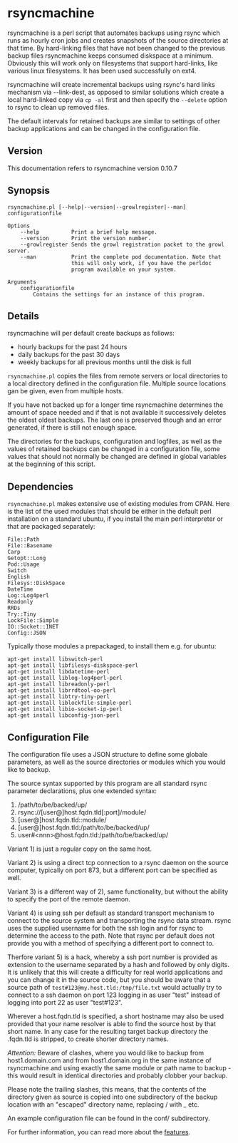 rsyncmachine
============

rsyncmachine is a perl script that automates backups using rsync which
runs as hourly cron jobs and creates snapshots of the source directories
at that time. By hard-linking files that have not been changed to the
previous backup files rsyncmachine keeps consumed diskspace at a minimum.
Obviously this will work only on filesystems that support hard-links,
like various linux filesystems. It has been used successfully on ext4.

rsyncmachine will create incremental backups using rsync's hard
links mechanism via --link-dest, as opposed to similar solutions which
create a local hard-linked copy via `cp -al` first and then specify
the `--delete` option to rsync to clean up removed files. 

The default intervals for retained backups are similar to settings of
other backup applications and can be changed in the configuration file.


## Version ##

This documentation refers to rsyncmachine version 0.10.7

## Synopsis ##

    rsyncmachine.pl [--help|--version|--growlregister|--man] configurationfile

    Options
        --help          Print a brief help message.
        --version       Print the version number.
        --growlregister Sends the growl registration packet to the growl server.
        --man           Print the complete pod documentation. Note that
                        this will only work, if you have the perldoc
                        program available on your system.

    Arguments
        configurationfile
	        Contains the settings for an instance of this program.

## Details ##

rsyncmachine will per default create backups as follows:

- hourly backups for the past 24 hours
- daily backups for the past 30 days
- weekly backups for all previous months until the disk is full

`rsyncmachine.pl` copies the files from remote servers or local
directories to a local directory defined in the configuration file.
Multiple source locations gan be given, even from multiple hosts. 

If you have not backed up for a longer time rsyncmachine determines the
amount of space needed and if that is not available it successively
deletes the oldest oldest backups. The last one is preserved though and
an error generated, if there is still not enough space.

The directories for the backups, configuration and logfiles, as well as
the values of retained backups can be changed in a configuration file,
some values that should not normally be changed are defined in global
variables at the beginning of this script.


## Dependencies ##

`rsyncmachine.pl` makes extensive use of existing modules from CPAN.
Here is the list of the used modules that should be either in the
default perl installation on a standard ubuntu, if you install the main
perl interpreter or that are packaged separately:

    File::Path
    File::Basename
    Carp
    Getopt::Long
    Pod::Usage
    Switch
    English
    Filesys::DiskSpace
    DateTime
    Log::Log4perl
    Readonly
    RRDs
    Try::Tiny
    LockFile::Simple
    IO::Socket::INET
    Config::JSON

Typically those modules a prepackaged, to install them e.g. for ubuntu:

    apt-get install libswitch-perl
    apt-get install libfilesys-diskspace-perl
    apt-get install libdatetime-perl
    apt-get install liblog-log4perl-perl
    apt-get install libreadonly-perl
    apt-get install librrdtool-oo-perl
    apt-get install libtry-tiny-perl
    apt-get install liblockfile-simple-perl
    apt-get install libio-socket-ip-perl
    apt-get install libconfig-json-perl


## Configuration File ##

The configuration file uses a JSON structure to define some globale
parameters, as well as the source directories or modules which you
would like to backup.

The source syntax supported by this program are all standard rsync
parameter declarations, plus one extended syntax:

1. /path/to/be/backed/up/
1. rsync://[user@]host.fqdn.tld[:port]/module/
1. [user@]host.fqdn.tld::module/
1. [user@]host.fqdn.tld:/path/to/be/backed/up/
1. user#\<nnn\>@host.fqdn.tld:/path/to/be/backed/up/

Variant 1) is just a regular copy on the same host.

Variant 2) is using a direct tcp connection to a rsync daemon on 
the source computer, typically on port 873, but a different port can
be specified as well.

Variant 3) is a different way of 2), same functionality, but without the
ability to specify the port of the remote daemon.

Variant 4) is using ssh per default as standard transport mechanism to
connect to the source system and transporting the rsync data stream. rsync
uses the supplied username for both the ssh login and for rsync to
determine the access to the path. Note that rsync per default does not 
provide you with a method of specifying a different port to connect to.

Therfore variant 5) is a hack, whereby a ssh port number is provided
as extension to the username separated by a hash and followed by only
digits. It is unlikely that this will create a difficulty for real world
applications and you can change it in the source code, but you should be
aware that a source path of `test#123@my.host.tld:/tmp/file.txt` would 
actually try to connect to a ssh daemon on port 123 logging in as user
"test" instead of logging into port 22 as user "test#123".

Wherever a host.fqdn.tld is specified, a short hostname may also be used
provided that your name resolver is able to find the source host by that
short name. In any case for the resulting target backup directory the 
.fqdn.tld is stripped, to create shorter directory names. 

*Attention:* Beware of clashes, where you would like to backup from 
host1.domain.com and from host1.domain.org in the same instance of 
rsyncmachine and using exactly the same module or path name to 
backup - this would result in identical directories and probably 
clobber your backup.

Please note the trailing slashes, this means, that the contents of the
directory given as source is copied into one subdirectory of the backup
location with an "escaped" directory name, replacing / with _ etc.

An example configuration file can be found in the conf/ subdirectory.

For further information, you can read more about the 
[features](./doc/features.md).


<!--
vim:tw=72:sw=4:ai:si
-->
